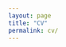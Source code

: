 ```yaml
---
layout: page
title: "CV"
permalink: cv/
---
```


<object data="{{ site.url }}{{ site.baseurl }}/pdfs/SLotreck_SUM_2022_CV.pdf" width="1000" height="1000" type="application/pdf"></object>
